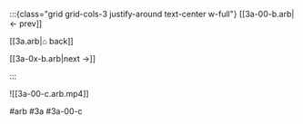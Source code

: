 :::{class="grid grid-cols-3 justify-around text-center w-full"}
[[3a-00-b.arb|← prev]]

[[3a.arb|⌂ back]]

[[3a-0x-b.arb|next →]]

:::

![[3a-00-c.arb.mp4]]

#arb #3a #3a-00-c

